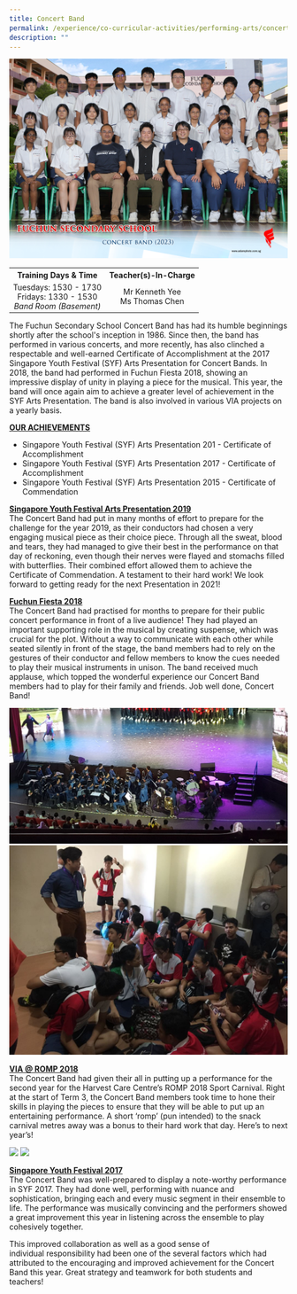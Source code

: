 ```yaml
---
title: Concert Band
permalink: /experience/co-curricular-activities/performing-arts/concert-band/
description: ""
---
```

<img src="/images/CCA%202023/concert%20band%201.jpg">
<table style="margin-left: auto; margin-right: auto;">
<tbody>
<tr>
<th style="text-align: center;">Training Days &amp; Time</th>
<th style="text-align: center;">Teacher(s)-In-Charge</th>
</tr>
<tr style="text-align: center;">
<td>
<div>Tuesdays: 1530&nbsp;- 1730</div>
<div>Fridays: 1330&nbsp;- 1530</div>
<div><em>Band Room (Basement)</em></div>
</td>
<td>
<div>Mr Kenneth Yee</div>
<div>Ms Thomas Chen</div>
</td>
</tr>
</tbody>
</table>
<p>The Fuchun Secondary School Concert Band has had its humble beginnings shortly after the school's inception in 1986. Since then, the band has performed in various concerts, and more recently, has also clinched a respectable and well-earned Certificate of Accomplishment at the 2017 Singapore Youth Festival (SYF) Arts Presentation for Concert Bands. In 2018, the band had performed in Fuchun Fiesta 2018, showing an impressive display of unity in playing a piece for the musical. This year, the band will once again aim to achieve a greater level of achievement in the SYF Arts Presentation. The band is also involved in various VIA projects on a yearly basis.</p>
<p><strong><u>OUR ACHIEVEMENTS</u></strong></p>
<ul>
<li>Singapore Youth Festival (SYF) Arts Presentation 201 - Certificate of Accomplishment</li>
<li>Singapore Youth Festival (SYF) Arts Presentation 2017 - Certificate of Accomplishment</li>
<li>Singapore Youth Festival (SYF) Arts Presentation 2015 - Certificate of Commendation</li>
</ul>
<p><strong><u>Singapore Youth Festival Arts Presentation 2019<br></u></strong>The Concert Band had put in many months of effort to prepare for the challenge for the year 2019, as their conductors had chosen a very engaging musical piece as their choice piece. Through all the sweat, blood and tears, they had managed to give their best in the performance on that day of reckoning, even though their nerves were flayed and stomachs filled with butterflies. Their combined effort allowed them to achieve the Certificate of Commendation. A testament to their hard work! We look forward to getting ready for the next Presentation in 2021!</p>
<p><strong><u>Fuchun Fiesta 2018<br></u></strong>The Concert Band had practised for months to prepare for their public concert performance in front of a live audience! They had played an important supporting role in the musical by creating suspense, which was crucial for the plot. Without a way to communicate with each other while seated silently in front of the stage, the band members had to rely on the gestures of their conductor and fellow members to know the cues needed to play their musical instruments in unison. The band received much applause, which topped the wonderful experience our Concert Band members had to play for their family and friends. Job well done, Concert Band!</p>
<img src="/images/band2.jpg">
<img src="/images/band3.jpg">
<p><strong><u>VIA @ ROMP 2018<br></u></strong>The Concert Band had given their all in putting up a performance for the second year for the Harvest Care Centre’s ROMP 2018 Sport Carnival. Right at the start of Term 3, the Concert Band members took time to hone their skills in playing the pieces to ensure that they will be able to put up an entertaining performance. A short ‘romp’ (pun intended) to the snack carnival metres away was a bonus to their hard work that day. Here’s to next year’s!</p>
<img src="/images/band4.jpg">
<img src="/images/band5.jpg">
<p><strong><u>Singapore Youth Festival 2017<br></u></strong>The Concert Band was well-prepared to display a note-worthy performance in&nbsp;SYF 2017. They had done well, performing with nuance and sophistication,&nbsp;bringing each and every music segment in their ensemble to life. The&nbsp;performance was musically convincing and the performers showed a great&nbsp;improvement this year in listening across the ensemble to play cohesively&nbsp;together.</p>
<p>This improved collaboration as well as a good sense of individual&nbsp;responsibility had been one of the several factors which had attributed to the&nbsp;encouraging and improved achievement for the Concert Band this year. Great&nbsp;strategy and teamwork for both students and teachers!</p>